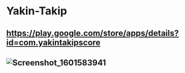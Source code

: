 # Yakin-Takip

## https://play.google.com/store/apps/details?id=com.yakintakipscore

## ![Screenshot_1601583941](https://user-images.githubusercontent.com/46713778/94859834-dc45a500-043d-11eb-9ea0-21d3cd94b4af.png)

